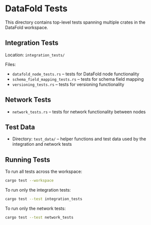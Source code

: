 # DataFold Tests

This directory contains top-level tests spanning multiple crates in the DataFold workspace.

## Integration Tests

Location: `integration_tests/`

Files:

- `datafold_node_tests.rs` – tests for DataFold node functionality  
- `schema_field_mapping_tests.rs` – tests for schema field mapping  
- `versioning_tests.rs` – tests for versioning functionality  

## Network Tests

- `network_tests.rs` – tests for network functionality between nodes  

## Test Data

- Directory: `test_data/` – helper functions and test data used by the integration and network tests  

## Running Tests

To run all tests across the workspace:

```bash
cargo test --workspace
```

To run only the integration tests:

```bash
cargo test --test integration_tests
```

To run only the network tests:

```bash
cargo test --test network_tests
